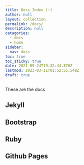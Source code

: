 ```yaml
---
title: Docs Index (~)
author: null
layout: collection
permalink: /docs/
description: null
catagories:
  - docs
  - home
sidebar:
  nav: docs
toc: true
toc_sticky: true
date: 2021-09-24T19:32:44.876Z
lastmod: 2023-03-11T01:52:55.548Z
draft: true
---
```

These are the docs

## Jekyll

## Bootstrap

## Ruby

## Github Pages


